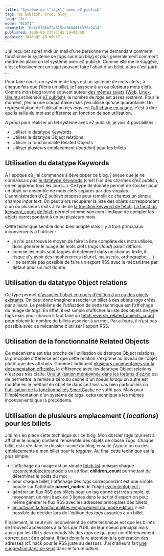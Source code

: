 ```yaml
---
title: "Système de \"tags\" avec eZ publish"
tags: ez publish, truc, blog
lang: "fr"
node: "61571"
remoteId: "6e2c5f82e7fa315cd36844f5375e2414"
published: 2006-09-23T23:42:19+02:00
updated: 2016-02-10 09:37
---
```


J'ai reçu cet après midi un mail d'une personne me demandant comment fonctionne
le système de *tags* sur mon blog et plus généralement comment mettre en place
un tel système avec eZ publish. Comme elle me le suggère, c'est effectivement un
sujet pouvant faire l'objet d'un billet, alors c'est parti ...


Pour faire court, un système de *tags* est un système de mots clefs ; à chaque
fois que j'écris un billet, je l'associe à un ou plusieurs mots clefs. Comme mon
blog tourne souvent autour [des mêmes sujets](/post/ouverture) ([Web](/tag/web),
[Linux](/tag/linux), [Ubuntu](/tag/ubuntu) et biensûr [eZ
publish](/tag/ez-publish)), le nombre de *tags* est assez restreint. Pour le
moment, j'en ai une cinquantaine mais j'en utilise qu'une quarantaine. Un
représentation de l'utilisation des *tags* est [l'affichage en nuage](/tags),
c'est à dire que la taille du mot est différente en fonction de son utilisation.


*A priori* pour réaliser un tel système avec eZ publish, je vois 4 possibilités
:

* Utiliser le datatype Keywords
* Utiliser le datatype Object relations
* Utiliser la fonctionnalité Related Objects
* Utiliser plusieurs emplacement (*location*) pour les billets


## Utilisation du datatype Keywords


À l'époque où j'ai commencé à développer ce blog, j'avoue que je ne connaissais
pas [le datatype
Keywords](http://ez.no/doc/ez_publish/technical_manual/3_8/reference/datatypes/keywords)
(c'est l'un des charmes d'eZ publish, on en apprend tous les jours...). Ce type
de donnée permet de stocker pour un objet un ensemble de mots clefs séparés par
des virgules. L'administration d'eZ publish propose pour remplir ce champs un
simple champs *input text*. On peut alors récupèrer la liste des objets
correspondant à un ou plusieurs mots à l'aide de [la fonction keyword de
fetch](http://ez.no/doc/ez_publish/technical_manual/3_8/reference/modules/content/fetch_functions/keyword).
[La fonction keyword_count de
fetch](http://ez.no/doc/ez_publish/technical_manual/3_8/reference/modules/content/fetch_functions/keyword_count)
permet comme son nom l'indique de compter les objets correspondant à un ou
plusieurs mots.


Cette technique semble donc bien adapté mais il y a trois principaux
inconvénients à l'utiliser :

* je n'ai pas trouvé le moyen de faire la liste complète des mots utilisés, donc
  générer le nuage de mots clefs (*tags cloud*) paraît difficile.
* comme les mots sont tappés directement dans un champs texte, il risque d'y
  avoir des incohérences (pluriel, majuscule, orthographe, ...)
* il ne semble pas possible de faire un export RSS avec le mécanisme par défaut
  pour un mot donné.


## Utilisation du datatype Object relations


Ce type permet [d'associer l'objet en cours d'édition à un ou des objets
existants](http://ez.no/doc/ez_publish/technical_manual/3_8/reference/datatypes/object_relations).
On peut donc imaginer associer un billet à des objets *tags* créés par ailleurs.
Le problème de l'utilisation de cette technique est l'affichage du nuage de
*tags*. En effet, il est simple d'afficher la liste des objets de type tags mais
pour chacun il faut faire un [fetch
reverse_related_objects_count](http://ez.no/doc/ez_publish/technical_manual/3_8/reference/modules/content/fetch_functions/reverse_related_objects_count)
pour obtenir le nombre de billets associer à un mot. Par ailleurs, il n'est pas
possible avec ce mécanisme d'utiliser l'export RSS.


## Utilisation de la fonctionnalité Related Objects


Ce mécanisme est très proche de l'utilisation du datatype Object relations, la
principale différence est que cette relation s'exprime au niveau de l'objet
plutôt que des attributs. Comme l'indiquent [plusieurs commentaires sur la
documentation
officielle](http://ez.no/doc/ez_publish/technical_manual/3_8/concepts_and_basics/content_management/object_relations#comments),
la différence avec les datatype Object relations n'est pas très claire. [Une
utilisation mentionnée dans les forums
d'ez.no](http://share.ez.no/forums/install-configuration/viewcache.ini-settings)
est de permettre la remise à zéro du cache d'un noeud lorsqu'un autre est
modifié en le mettant en objet lié dans certains cas bien particuliers où
[l'utilisation de la fonctionnalités SmartCache](/post/ez-publish-et-son-cache)
ne suffit pas. Mais pour l'implémentation d'un système de *tags*, cette
technique a les mêmes inconvénients que la précédente.


## Utilisation de plusieurs emplacement ( *locations*) pour les billets


J'ai mis en place cette technique sur ce blog. Mon dossier *tags* (qui sert à
afficher le nuage) contient l'ensemble des objets de classe *Tags*. Chaque
billet est créé dans le dossier racine du blog, ensuite j'ajoute un ou des
emplacements à mon billet pour le *tagguer*. Au final cette technique est la
plus simple :

* l'affichage du nuage est un simple [fetch
  list](http://ez.no/doc/ez_publish/technical_manual/3_8/reference/modules/content/fetch_functions/list)
  puisque chaque
  [ezcontentobjecttreenode](http://ez.no/doc/ez_publish/technical_manual/3_8/reference/objects/ezcontentobjecttreenode)
  a un attribut **children_count** permettant de déterminer le poids du mot ;
* pour chaque billet, l'affichage des *tags* correspondant est une simple boucle
  sur l'attribute **parent_nodes** de l'objet
  [ezcontentobject](http://ez.no/doc/ez_publish/technical_manual/3_8/reference/objects/ezcontentobject)
  ;
* générer un flux RSS des billets pour un tag donné est très simple, et
  moyennant un mini hack de 3 lignes dans le script d'export on peut même
  générer le flux RSS avec les adresses principales des billets ;
* [en activant la fonctionnalités emplacement du mode
  edition](http://ez.no/doc/ez_publish/user_manual/3_8/daily_tasks/publishing_at_multiple_locations),
  il est possible de décider lors de l'édition des *tags* associés à un billet.

Finalement, le seul mini inconvénient de cette technique est que les billets se
trouvent accessibles à la fois par l'URL de leur noeud principal mais aussi par
les URLs des noeuds fils des *tags* ce qui pour un référencement correct peut
être gênant. Il faut donc faire attention à la génération des adresses (cf. hack
pour le RSS juste au dessus). J'ai d'ailleurs fait [une suggestion dans ce
sens](http://share.ez.no/forums/suggestions/redirect-to-main_node-settings/)
dans le forum *adhoc*.
